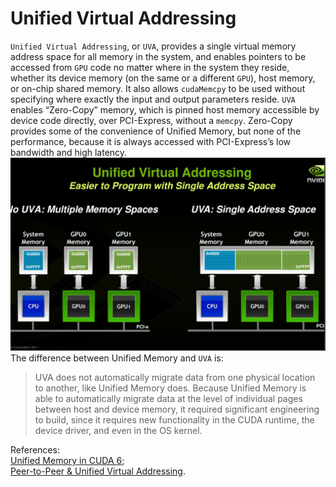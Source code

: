 # Unified Virtual Addressing
`Unified Virtual Addressing`, or `UVA`, provides a single virtual memory address space for all memory in the system, and enables pointers to be accessed from `GPU` code no matter where in the system they reside, whether its device memory (on the same or a different `GPU`), host memory, or on-chip shared memory. It also allows `cudaMemcpy` to be used without specifying where exactly the input and output parameters reside. `UVA` enables “Zero-Copy” memory, which is pinned host memory accessible by device code directly, over PCI-Express, without a `memcpy`. Zero-Copy provides some of the convenience of Unified Memory, but none of the performance, because it is always accessed with PCI-Express’s low bandwidth and high latency.  
![image](https://raw.githubusercontent.com/NanXiao/cuda-little-book/master/images/unified-virtual-addressing.jpg) 
The difference between Unified Memory and `UVA` is:  
> UVA does not automatically migrate data from one physical location to another, like Unified Memory does. Because Unified Memory is able to automatically migrate data at the level of individual pages between host and device memory, it required significant engineering to build, since it requires new functionality in the CUDA runtime, the device driver, and even in the OS kernel.  

References:  
[Unified Memory in CUDA 6](https://devblogs.nvidia.com/unified-memory-in-cuda-6/);  
[Peer-to-Peer & Unified Virtual Addressing](https://developer.download.nvidia.com/CUDA/training/cuda_webinars_GPUDirect_uva.pdf).  
